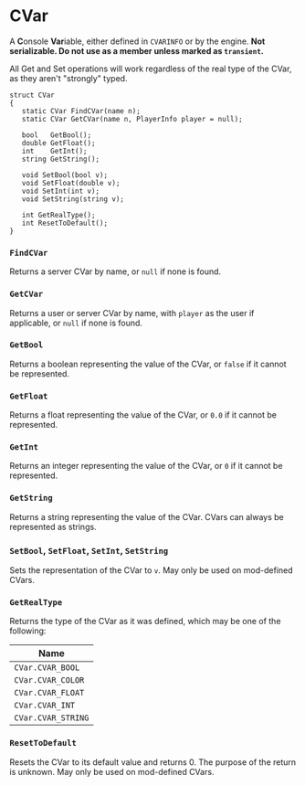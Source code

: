 # CVar

A **C**onsole **Var**iable, either defined in `CVARINFO` or by the engine.
**Not serializable. Do not use as a member unless marked as `transient`.**

All Get and Set operations will work regardless of the real type of the CVar,
as they aren't "strongly" typed.

```
struct CVar
{
   static CVar FindCVar(name n);
   static CVar GetCVar(name n, PlayerInfo player = null);

   bool   GetBool();
   double GetFloat();
   int    GetInt();
   string GetString();

   void SetBool(bool v);
   void SetFloat(double v);
   void SetInt(int v);
   void SetString(string v);

   int GetRealType();
   int ResetToDefault();
}
```

### `FindCVar`

Returns a server CVar by name, or `null` if none is found.

### `GetCVar`

Returns a user or server CVar by name, with `player` as the user if applicable,
or `null` if none is found.

### `GetBool`

Returns a boolean representing the value of the CVar, or `false` if it
cannot be represented.

### `GetFloat`

Returns a float representing the value of the CVar, or `0.0` if it cannot be
represented.

### `GetInt`

Returns an integer representing the value of the CVar, or `0` if it cannot be
represented.

### `GetString`

Returns a string representing the value of the CVar. CVars can always be
represented as strings.

### `SetBool`, `SetFloat`, `SetInt`, `SetString`

Sets the representation of the CVar to `v`. May only be used on mod-defined
CVars.

### `GetRealType`

Returns the type of the CVar as it was defined, which may be one of the
following:

| Name               |
| ----               |
| `CVar.CVAR_BOOL`   |
| `CVar.CVAR_COLOR`  |
| `CVar.CVAR_FLOAT`  |
| `CVar.CVAR_INT`    |
| `CVar.CVAR_STRING` |

### `ResetToDefault`

Resets the CVar to its default value and returns 0. The purpose of the
return is unknown. May only be used on mod-defined CVars.

<!-- EOF -->
